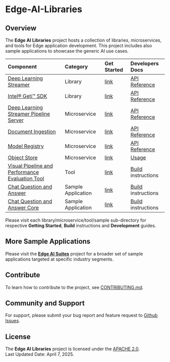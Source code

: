 
# Edge-AI-Libraries

## Overview

The **Edge AI Libraries** project hosts a collection of libraries, microservices, and tools for Edge application development. This project includes also sample applications to showcase the generic AI use cases. 

| Component | Category | Get Started | Developers Docs |
|:----------|:---------|:------------|:-----------------|
| [Deep Learning Streamer](libraries/dl-streamer) | Library | [link](https://dlstreamer.github.io/get_started/get_started_index.html) | [API Reference](https://dlstreamer.github.io/elements/elements.html) |
| [Intel&reg; Geti&trade; SDK](https://github.com/open-edge-platform/geti-sdk) | Library | [link](https://github.com/open-edge-platform/geti-sdk?tab=readme-ov-file#getting-started) | [API Reference](https://github.com/open-edge-platform/geti-sdk?tab=readme-ov-file#high-level-api-reference) | 
| [Deep Learning Streamer Pipeline Server](microservices/dlstreamer-pipeline-server) | Microservice | [link](microservices/dlstreamer-pipeline-server#quick-try-out) | [API Reference](microservices/dlstreamer-pipeline-server/docs/user-guide/api-docs/pipeline-server.yaml) |
| [Document Ingestion](microservices/document-ingestion) | Microservice | [link](microservices/document-ingestion/pgvector/docs/get-started.md) | [API Reference](microservices/document-ingestion/pgvector/docs/dataprep-api.yml) |
| [Model Registry](microservices/model-registry) | Microservice | [link](microservices/model-registry/docs/user-guide/get-started.md) | [API Reference](microservices/model-registry/docs/user-guide/api-docs/openapi.yaml) |
| [Object Store](microservices/object-store) | Microservice |  [link](microservices/object-store/minio-store#configuration) | [Usage](microservices/object-store/minio-store#usage) |
| [Visual Pipeline and Performance Evaluation Tool](tools/visual-pipeline-and-platform-evaluation-tool) | Tool | [link](tools/visual-pipeline-and-platform-evaluation-tool/docs/user-guide/get-started.md) | [Build](tools/visual-pipeline-and-platform-evaluation-tool/docs/user-guide/how-to-build-source.md) instructions |
| [Chat Question and Answer](sample-applications/chat-question-and-answer) | Sample Application |  [link](sample-applications/chat-question-and-answer-core/docs/get-started.md) | [Build](sample-applications/chat-question-and-answer/docs/build-from-source.md) instructions |
| [Chat Question and Answer Core](sample-applications/chat-question-and-answer-core) | Sample Application | [link](sample-applications/chat-question-and-answer-core/docs/get-started.md) | [Build](sample-applications/chat-question-and-answer-core/docs/build-from-source.md) instructions |

Please visit each library/microservice/tool/sample sub-directory for respective **Getting Started**, **Build** instructions and **Development** guides.

## More Sample Applications 

Please visit the [**Edge AI Suites**](https://github.com/open-edge-platform/edge-ai-suites) project for a broader set of sample applications targeted at specific industry segments.  

## Contribute

To learn how to contribute to the project, see [CONTRIBUTING.md](CONTRIBUTING.md).  

## Community and Support

For support, please submit your bug report and feature request to [Github Issues](https://github.com/open-edge-platform/edge-ai-libraries/issues). 

## License

The **Edge AI Libraries** project is licensed under the [APACHE 2.0](LICENSE).   
Last Updated Date: April 7, 2025.  
 
